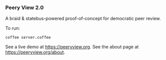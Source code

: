 ### Peery View 2.0

A braid & statebus-powered proof-of-concept for democratic peer review.

To run:
```
coffee server.coffee
```

See a live demo at https://peeryview.org.  See the about page at https://peeryview.org/about.

